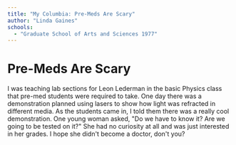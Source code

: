 ```yaml
---
title: "My Columbia: Pre-Meds Are Scary"
author: "Linda Gaines"
schools:
  - "Graduate School of Arts and Sciences 1977"
---
```


# Pre-Meds Are Scary

I was teaching lab sections for Leon Lederman in the basic Physics class that pre-med students were required to take. One day there was a demonstration planned using lasers to show how light was refracted in different media. As the students came in, I told them there was a really cool demonstration. One young woman asked, "Do we have to know it? Are we going to be tested on it?" She had no curiosity at all and was just interested in her grades.  I hope she didn't become a doctor, don't you?
